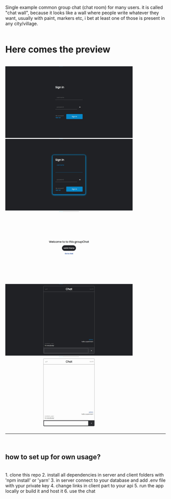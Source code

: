 Single example common group chat (chat room) for many
users. it is called "chat wall", because it looks like a
wall where people write whatever they want, usually with
paint, markers etc, i bet at least one of those is
present in any city/village.
<br/>
<br/>
<h1>Here comes the preview</h1>
<br/>
<img src="ui_preview/login.jpg" width="400px">
<br/>
<img src="ui_preview/login_active.jpg" width="400px">
<br/>
<img src="ui_preview/change_theme.jpg" width="400px">
<br/>
<img src="ui_preview/chat_dark.jpg" width="400px">
<br/>
<img src="ui_preview/chat_light.jpg" width="400px">
<br/>
<hr/>
<br/>
<h2>how to set up for own usage?</h2>
<br/>
1. clone this repo
2. install all dependencies in server and client folders with 'npm install' or 'yarn'
3. in server connect to your database and add .env file with ypur private key
4. change links in client part to your api
5. run the app locally or build it and host it
6. use the chat
